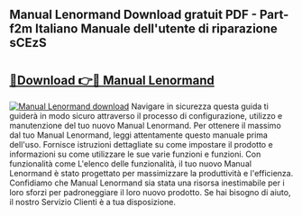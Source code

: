 ## Manual Lenormand Download gratuit PDF - Part-f2m Italiano Manuale dell'utente di riparazione sCEzS

# <h2><a href="http://dfe9h2g.blite.top/?on=Manual+Lenormand">🔗Download 👉🔴 Manual Lenormand</a></h2>

[![Manual Lenormand download](https://i.imgur.com/lujVjoI.png)](http://dfe9h2g.blite.top/?on=Manual+Lenormand)
Navigare in sicurezza questa guida ti guiderà in modo sicuro attraverso il processo di configurazione, utilizzo e manutenzione del tuo nuovo Manual Lenormand. Per ottenere il massimo dal tuo Manual Lenormand, leggi attentamente questo manuale prima dell'uso. Fornisce istruzioni dettagliate su come impostare il prodotto e informazioni su come utilizzare le sue varie funzioni e funzioni. Con funzionalità come L'elenco delle funzionalità, il tuo nuovo Manual Lenormand è stato progettato per massimizzare la produttività e l'efficienza. Confidiamo che Manual Lenormand sia stata una risorsa inestimabile per i loro sforzi per padroneggiare il loro nuovo prodotto. Se hai bisogno di aiuto, il nostro Servizio Clienti è a tua disposizione.
